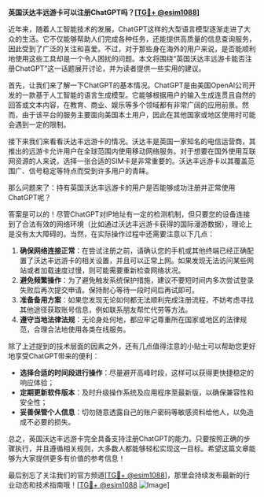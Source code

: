 **英国沃达丰远游卡可以注册ChatGPT吗？[[TG💪+ @esim1088](https://t.me/s/esim1088)]**

近年来，随着人工智能技术的发展，ChatGPT这样的大型语言模型逐渐走进了大众的生活。它不仅能够帮助人们完成各种任务，还能提供高质量的信息查询服务，因此受到了广泛的关注和喜爱。不过，对于那些身在海外的用户来说，是否能顺利地使用这些工具却是一个令人困扰的问题。本文将围绕“英国沃达丰远游卡能否注册ChatGPT”这一话题展开讨论，并为读者提供一些实用的建议。

首先，让我们来了解一下ChatGPT的基本情况。ChatGPT是由美国OpenAI公司开发的一款基于人工智能的语言生成模型。它能够根据用户的输入生成连贯且自然的回答或文本内容，在教育、商业、娱乐等多个领域都有非常广阔的应用前景。然而，由于该平台的服务主要面向美国本土用户，因此在其他国家或地区使用时可能会遇到一定的限制。

接下来我们来看看沃达丰远游卡的情况。沃达丰是英国一家知名的电信运营商，其推出的远游卡允许用户在全球范围内使用移动网络服务。对于想要在国外使用互联网资源的人来说，选择一张合适的SIM卡是非常重要的。沃达丰远游卡以其覆盖范围广、信号稳定等特点而受到许多用户的青睐。

那么问题来了：持有英国沃达丰远游卡的用户是否能够成功注册并正常使用ChatGPT呢？

答案是可以的！尽管ChatGPT对IP地址有一定的检测机制，但只要您的设备连接到了合法有效的网络环境（比如通过沃达丰远游卡获得的国际漫游数据），理论上是没有太大障碍的。当然，在实际操作过程中还需要注意以下几点：

1. **确保网络连接正常**：在尝试注册之前，请确认您的手机或其他终端已经正确配置了沃达丰远游卡的相关设置，并且可以正常上网。如果发现无法访问某些网站或者加载速度过慢，则可能需要重新检查网络状况。
2. **避免频繁操作**：为了避免触发系统保护措施，建议不要短时间内多次尝试登录失败后再次提交申请。保持耐心等待一段时间后再试即可。
3. **准备备用方案**：如果您发现无论如何都无法顺利完成注册流程，不妨考虑寻找其他途径获取账号信息，例如联系朋友帮忙代劳等方法。
4. **遵守当地法律法规**：无论身处何地，都应牢记尊重所在国家或地区的法律规范，合理合法地使用各类在线服务。

除了上述提到的技术层面的因素之外，还有几点值得注意的小贴士可以帮助您更好地享受ChatGPT带来的便利：

- **选择合适的时间段进行操作**：尽量避开高峰时段，这样可以获得更快捷稳定的响应体验；
- **定期更新软件版本**：及时升级操作系统及应用程序至最新版，以确保兼容性和安全性；
- **妥善保管个人信息**：切勿随意透露自己的账户密码等敏感资料给他人，以免造成不必要的损失。

总之，英国沃达丰远游卡完全具备支持注册ChatGPT的能力。只要按照正确的步骤执行，并且遵循相关规则，大多数人都能够轻松实现这一目标。希望这篇文章能够为大家提供更多有价值的参考信息！

最后别忘了关注我们的官方频道[[TG💪+ @esim1088](https://t.me/s/esim1088)]，那里会持续发布最新的行业动态和技术指南哦！[[TG💪+ @esim1088](https://t.me/s/esim1088) ![Image](https://i.postimg.cc/4NQfJmqS/Snipaste-2025-05-13-00-14-12.png)]